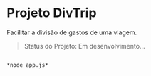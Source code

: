 # Projeto DivTrip

Facilitar a divisão de gastos de uma viagem.

> Status do Projeto: Em desenvolvimento...

```

*node app.js*

```
